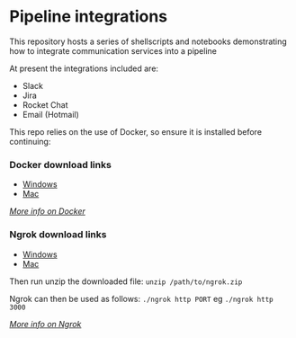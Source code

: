 # Pipeline integrations

This repository hosts a series of shellscripts and notebooks demonstrating how to integrate communication services into a pipeline

At present the integrations included are:

* Slack
* Jira
* Rocket Chat
* Email (Hotmail)

This repo relies on the use of Docker, so ensure it is installed before continuing:

### Docker download links
* [Windows](https://download.docker.com/win/stable/Docker%20for%20Windows%20Installer.exe)
* [Mac](https://download.docker.com/mac/stable/Docker.dmg)

[*More info on Docker*](https://www.docker.com/)

### Ngrok download links
* [Windows](https://bin.equinox.io/c/4VmDzA7iaHb/ngrok-stable-windows-amd64.zip)
* [Mac](https://bin.equinox.io/c/4VmDzA7iaHb/ngrok-stable-darwin-amd64.zip)

Then run unzip the downloaded file: `unzip /path/to/ngrok.zip`

Ngrok can then be used as follows: `./ngrok http PORT` eg `./ngrok http 3000`

[*More info on Ngrok*](https://ngrok.com/)
